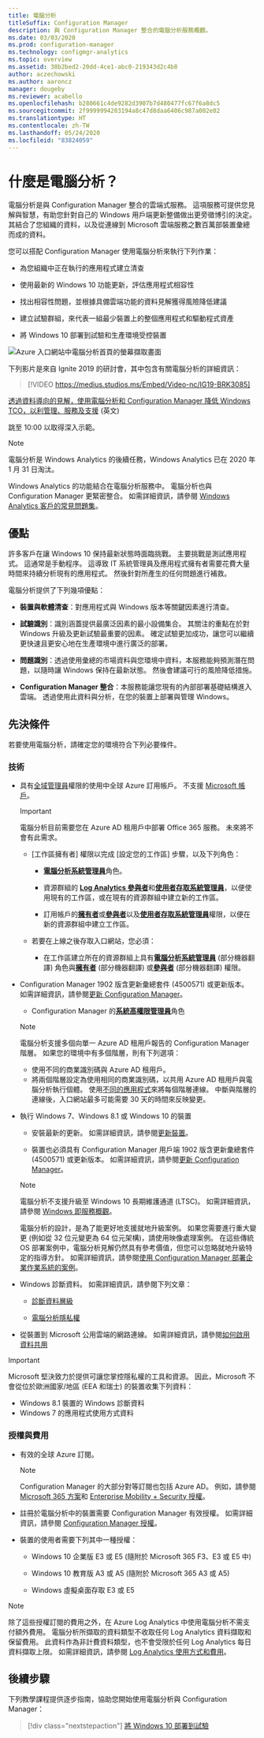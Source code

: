 ```yaml
---
title: 電腦分析
titleSuffix: Configuration Manager
description: 與 Configuration Manager 整合的電腦分析服務概觀。
ms.date: 03/03/2020
ms.prod: configuration-manager
ms.technology: configmgr-analytics
ms.topic: overview
ms.assetid: 38b2bed2-20dd-4ce1-abc0-219343d2c4b8
author: aczechowski
ms.author: aaroncz
manager: dougeby
ms.reviewer: acabello
ms.openlocfilehash: b280661c4de9282d3907b7d480477fc67f6a8dc5
ms.sourcegitcommit: 2f9999994203194a8c47d8daa6406c987a002e02
ms.translationtype: HT
ms.contentlocale: zh-TW
ms.lasthandoff: 05/24/2020
ms.locfileid: "83824059"
---
```

# <a name="what-is-desktop-analytics"></a>什麼是電腦分析？

電腦分析是與 Configuration Manager 整合的雲端式服務。 這項服務可提供您見解與智慧，有助您針對自己的 Windows 用戶端更新整備做出更旁徵博引的決定。 其結合了您組織的資料，以及從連線到 Microsoft 雲端服務之數百萬部裝置彙總而成的資料。

您可以搭配 Configuration Manager 使用電腦分析來執行下列作業：  

- 為您組織中正在執行的應用程式建立清查  

- 使用最新的 Windows 10 功能更新，評估應用程式相容性  

- 找出相容性問題，並根據具備雲端功能的資料見解獲得風險降低建議  

- 建立試驗群組，來代表一組最少裝置上的整個應用程式和驅動程式資產  

- 將 Windows 10 部署到試驗和生產環境受控裝置  

![Azure 入口網站中電腦分析首頁的螢幕擷取畫面](media/portal-home.png)

下列影片是來自 Ignite 2019 的研討會，其中包含有關電腦分析的詳細資訊：

> [!VIDEO https://medius.studios.ms/Embed/Video-nc/IG19-BRK3085]

[透過資料導向的見解，使用電腦分析和 Configuration Manager 降低 Windows TCO，以利管理、服務及支援](https://myignite.techcommunity.microsoft.com/sessions/81689?source=sessions) (英文)

跳至 10:00 以取得深入示範。

> [!Note]  
> 電腦分析是 Windows Analytics 的後續任務，Windows Analytics 已在 2020 年 1 月 31 日淘汰。
>
> Windows Analytics 的功能結合在電腦分析服務中。 電腦分析也與 Configuration Manager 更緊密整合。 如需詳細資訊，請參閱 [Windows Analytics 客戶的常見問題集](faq.md#existing-windows-analytics-customers)。

## <a name="benefits"></a>優點

許多客戶在讓 Windows 10 保持最新狀態時面臨挑戰。 主要挑戰是測試應用程式。 這通常是手動程序。 這導致 IT 系統管理員及應用程式擁有者需要花費大量時間來持續分析現有的應用程式。 然後針對所產生的任何問題進行補救。

電腦分析提供了下列幾項優點：

- **裝置與軟體清查**：對應用程式與 Windows 版本等關鍵因素進行清查。  

- **試驗識別**：識別涵蓋提供最廣泛因素的最小設備集合。 其關注的重點在於對 Windows 升級及更新試驗最重要的因素。 確定試驗更加成功，讓您可以繼續更快速且更安心地在生產環境中進行廣泛的部署。  

- **問題識別**：透過使用彙總的市場資料與您環境中資料，本服務能夠預測潛在問題，以隨時讓 Windows 保持在最新狀態。 然後會建議可行的風險降低措施。  

- **Configuration Manager 整合**：本服務能讓您現有的內部部署基礎結構進入雲端。 透過使用此資料與分析，在您的裝置上部署與管理 Windows。  

## <a name="prerequisites"></a>先決條件

若要使用電腦分析，請確定您的環境符合下列必要條件。

### <a name="technical"></a>技術

- 具有[全域管理員](/azure/active-directory/users-groups-roles/directory-assign-admin-roles#company-administrator-permissions)權限的使用中全球 Azure 訂用帳戶。 不支援 [Microsoft 帳戶](https://docs.microsoft.com/windows/security/identity-protection/access-control/microsoft-accounts)。  

    > [!Important]  
    > 電腦分析目前需要您在 Azure AD 租用戶中部署 Office 365 服務。 未來將不會有此需求。

    - [工作區擁有者] 權限以完成 [設定您的工作區] 步驟，以及下列角色：  

      - [**電腦分析系統管理員**](https://docs.microsoft.com/azure/active-directory/users-groups-roles/directory-assign-admin-roles#desktop-analytics-administrator-permissions)角色。

      - 資源群組的 [**Log Analytics 參與者**](https://docs.microsoft.com/azure/role-based-access-control/built-in-roles#log-analytics-contributor)和[**使用者存取系統管理員**](https://docs.microsoft.com/azure/role-based-access-control/built-in-roles#user-access-administrator)，以便使用現有的工作區，或在現有的資源群組中建立新的工作區。

      - 訂用帳戶的[**擁有者**](https://docs.microsoft.com/azure/role-based-access-control/built-in-roles#owner)或[**參與者**](https://docs.microsoft.com/azure/role-based-access-control/built-in-roles#contributor)以及[**使用者存取系統管理員**](https://docs.microsoft.com/azure/role-based-access-control/built-in-roles#user-access-administrator)權限，以便在新的資源群組中建立工作區。  

    - 若要在上線之後存取入口網站，您必須：

      - 在工作區建立所在的資源群組上具有[**電腦分析系統管理員**](https://docs.microsoft.com/azure/active-directory/users-groups-roles/directory-assign-admin-roles#desktop-analytics-administrator-permissions) \(部分機器翻譯\) 角色與[**擁有者**](https://docs.microsoft.com/azure/role-based-access-control/built-in-roles#owner) \(部分機器翻譯\) 或[**參與者**](https://docs.microsoft.com/azure/role-based-access-control/built-in-roles#contributor) \(部分機器翻譯\) 權限。

- Configuration Manager 1902 版含更新彙總套件 (4500571) 或更新版本。 如需詳細資訊，請參閱[更新 Configuration Manager](connect-configmgr.md#bkmk_hotfix)。  

    - Configuration Manager 的[**系統高權限管理員**](../core/understand/fundamentals-of-role-based-administration.md#bkmk_Planroles)角色  

    > [!NOTE]
    > 電腦分析支援多個向單一 Azure AD 租用戶報告的 Configuration Manager 階層。<!-- 4814075 --> 如果您的環境中有多個階層，則有下列選項：
    >
    > - 使用不同的商業識別碼與 Azure AD 租用戶。
    > - 將兩個階層設定為使用相同的商業識別碼，以共用 Azure AD 租用戶與電腦分析執行個體。 使用[不同的應用程式](connect-configmgr.md#bkmk_connect)來將每個階層連線。 中斷與階層的連線後，入口網站最多可能需要 30 天的時間來反映變更。 

- 執行 Windows 7、Windows 8.1 或 Windows 10 的裝置  

    - 安裝最新的更新。 如需詳細資訊，請參閱[更新裝置](enroll-devices.md#update-devices)。  

    - 裝置也必須具有 Configuration Manager 用戶端 1902 版含更新彙總套件 (4500571) 或更新版本。 如需詳細資訊，請參閱[更新 Configuration Manager](connect-configmgr.md#bkmk_hotfix)。  

    > [!Note]  
    > 電腦分析不支援升級至 Windows 10 長期維護通道 (LTSC)。 如需詳細資訊，請參閱 [Windows 即服務概觀](https://docs.microsoft.com/windows/deployment/update/waas-overview#long-term-servicing-channel)。
    >
    > 電腦分析的設計，是為了能更好地支援就地升級案例。 如果您需要進行重大變更 (例如從 32 位元變更為 64 位元架構)，請使用映像處理案例。 在這些傳統 OS 部署案例中，電腦分析見解仍然具有參考價值，但您可以忽略就地升級特定的指導方針。 如需詳細資訊，請參閱[使用 Configuration Manager 部署企業作業系統的案例](../osd/deploy-use/scenarios-to-deploy-enterprise-operating-systems.md)。

- Windows 診斷資料。 如需詳細資訊，請參閱下列文章：  

    - [診斷資料層級](enable-data-sharing.md#diagnostic-data-levels)  

    - [電腦分析隱私權](privacy.md)  

- 從裝置到 Microsoft 公用雲端的網路連線。 如需詳細資訊，請參閱[如何啟用資料共用](enable-data-sharing.md)  

> [!Important]
> Microsoft 堅決致力於提供可讓您掌控隱私權的工具和資源。 因此，Microsoft 不會從位於歐洲國家/地區 (EEA 和瑞士) 的裝置收集下列資料：
>
> - Windows 8.1 裝置的 Windows 診斷資料
> - Windows 7 的應用程式使用方式資料

### <a name="licensing-and-costs"></a>授權與費用

- 有效的全球 Azure 訂閱。

    > [!NOTE]
    > Configuration Manager 的大部分對等訂閱也包括 Azure AD。 例如，請參閱 [Microsoft 365 方案](https://www.microsoft.com/microsoft-365/compare-all-microsoft-365-plans)和 [Enterprise Mobility + Security 授權](https://www.microsoft.com/licensing/product-licensing/enterprise-mobility-security)。

- 註冊於電腦分析中的裝置需要 Configuration Manager 有效授權。 如需詳細資訊，請參閱 [Configuration Manager 授權](../core/understand/product-and-licensing-faq.md)。

- 裝置的使用者需要下列其中一種授權：

  - Windows 10 企業版 E3 或 E5 (隨附於 Microsoft 365 F3、E3 或 E5 中)

  - Windows 10 教育版 A3 或 A5 (隨附於 Microsoft 365 A3 或 A5)

  - Windows 虛擬桌面存取 E3 或 E5  

> [!NOTE]
> 除了這些授權訂閱的費用之外，在 Azure Log Analytics 中使用電腦分析不需支付額外費用。 電腦分析所擷取的資料類型不收取任何 Log Analytics 資料擷取和保留費用。 此資料作為非計費資料類型，也不會受限於任何 Log Analytics 每日資料擷取上限。 如需詳細資訊，請參閱 [Log Analytics 使用方式和費用](https://docs.microsoft.com/azure/azure-monitor/platform/manage-cost-storage)。

## <a name="next-steps"></a>後續步驟

下列教學課程提供逐步指南，協助您開始使用電腦分析與 Configuration Manager：
  
> [!div class="nextstepaction"]
> [將 Windows 10 部署到試驗](tutorial-windows10.md)
